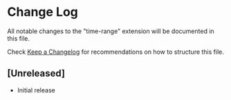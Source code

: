 # Change Log
All notable changes to the "time-range" extension will be documented in this file.

Check [Keep a Changelog](http://keepachangelog.com/) for recommendations on how to structure this file.

## [Unreleased]
- Initial release